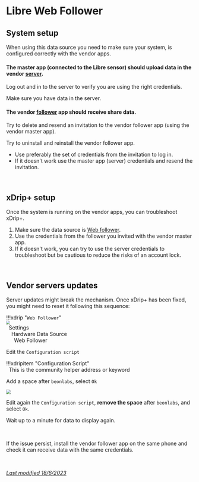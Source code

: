 # Libre Web Follower

## System setup

When using this data source you need to make sure your system, is configured correctly with the vendor apps.

#### The master app (connected to the Libre sensor) should upload data in the vendor [server](https://www.libreview.com/).  

Log out and in to the server to verify you are using the right credentials.

Make sure you have data in the server.

#### The vendor [follower](https://play.google.com/store/search?q=librelinkup&c=apps) app should receive share data.  

Try to delete and resend an invitation to the vendor follower app (using the vendor master app).

Try to uninstall and reinstall the vendor follower app.

- Use preferably the set of credentials from the invitation to log in.
- If it doesn't work use the master app (server) credentials and resend the invitation.

</br>

## xDrip+ setup

Once the system is running on the vendor apps, you can troubleshoot xDrip+.

1. Make sure the data source is [Web follower](/install/webfollower/).
2. Use the credentials from the follower you invited with the vendor master app.
3. If it doesn't work, you can try to use the server credentials to troubleshoot but be cautious to reduce the risks of an account lock.

</br>

## Vendor servers updates

Server updates might break the mechanism. Once xDrip+ has been fixed, you might need to reset it following this sequence:

!!!xdrip "`Web Follower`"  
    <img src="../../images/hamburger_menu.png" style="zoom:60%;" />  
    &ensp;Settings  
    &emsp;Hardware Data Source  
    &ensp;&emsp;Web Follower

Edit the `Configuration script`

!!!xdripitem "Configuration Script"  
    &ensp;This is the community helper address or keyword

Add a space after `beonlabs`, select `Ok`

<img src="../images/M-S-HDS-WF-Scr.png" style="zoom:75%;" />

Edit again the `Configuration script`, **remove the space** after `beonlabs`, and select `Ok`.

Wait up to a minute for data to display again.

</br>

If the issue persist, install the vendor follower app on the same phone and check it can receive data with the same credentials.

</br>

[*Last modified 18/6/2023*](https://github.com/NightscoutFoundation/xDrip/releases/tag/2023.06.15)
